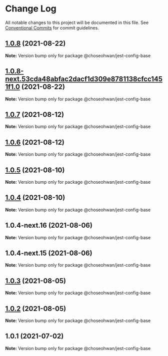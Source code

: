 # Change Log

All notable changes to this project will be documented in this file.
See [Conventional Commits](https://conventionalcommits.org) for commit guidelines.

## [1.0.8](https://github.com/ChoSeoHwan/library/compare/@choseohwan/jest-config-base@1.0.8-next.53cda48abfac2dacf1d309e8781138cfcc1451f1.0...@choseohwan/jest-config-base@1.0.8) (2021-08-22)

**Note:** Version bump only for package @choseohwan/jest-config-base





## [1.0.8-next.53cda48abfac2dacf1d309e8781138cfcc1451f1.0](https://github.com/ChoSeoHwan/library/compare/@choseohwan/jest-config-base@1.0.7...@choseohwan/jest-config-base@1.0.8-next.53cda48abfac2dacf1d309e8781138cfcc1451f1.0) (2021-08-22)

**Note:** Version bump only for package @choseohwan/jest-config-base





## [1.0.7](https://github.com/ChoSeoHwan/library/compare/@choseohwan/jest-config-base@1.0.6...@choseohwan/jest-config-base@1.0.7) (2021-08-12)

**Note:** Version bump only for package @choseohwan/jest-config-base





## [1.0.6](https://github.com/ChoSeoHwan/library/compare/@choseohwan/jest-config-base@1.0.5...@choseohwan/jest-config-base@1.0.6) (2021-08-12)

**Note:** Version bump only for package @choseohwan/jest-config-base





## [1.0.5](https://github.com/ChoSeoHwan/library/compare/@choseohwan/jest-config-base@1.0.4-next.16...@choseohwan/jest-config-base@1.0.5) (2021-08-10)

**Note:** Version bump only for package @choseohwan/jest-config-base





## [1.0.4](https://github.com/ChoSeoHwan/library/compare/@choseohwan/jest-config-base@1.0.4-next.16...@choseohwan/jest-config-base@1.0.4) (2021-08-10)

**Note:** Version bump only for package @choseohwan/jest-config-base





## 1.0.4-next.16 (2021-08-06)

**Note:** Version bump only for package @choseohwan/jest-config-base





## 1.0.4-next.15 (2021-08-06)

**Note:** Version bump only for package @choseohwan/jest-config-base





## [1.0.3](https://github.com/ChoSeoHwan/library/compare/@choseohwan/jest-config-base@1.0.2...@choseohwan/jest-config-base@1.0.3) (2021-08-05)

**Note:** Version bump only for package @choseohwan/jest-config-base





## [1.0.2](https://github.com/ChoSeoHwan/library/compare/@choseohwan/jest-config-base@1.0.1...@choseohwan/jest-config-base@1.0.2) (2021-08-05)

**Note:** Version bump only for package @choseohwan/jest-config-base





## 1.0.1 (2021-07-02)

**Note:** Version bump only for package @choseohwan/jest-config-base
